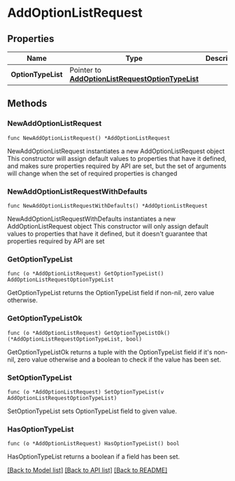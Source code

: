 # AddOptionListRequest

## Properties

Name | Type | Description | Notes
------------ | ------------- | ------------- | -------------
**OptionTypeList** | Pointer to [**AddOptionListRequestOptionTypeList**](AddOptionListRequestOptionTypeList.md) |  | [optional] 

## Methods

### NewAddOptionListRequest

`func NewAddOptionListRequest() *AddOptionListRequest`

NewAddOptionListRequest instantiates a new AddOptionListRequest object
This constructor will assign default values to properties that have it defined,
and makes sure properties required by API are set, but the set of arguments
will change when the set of required properties is changed

### NewAddOptionListRequestWithDefaults

`func NewAddOptionListRequestWithDefaults() *AddOptionListRequest`

NewAddOptionListRequestWithDefaults instantiates a new AddOptionListRequest object
This constructor will only assign default values to properties that have it defined,
but it doesn't guarantee that properties required by API are set

### GetOptionTypeList

`func (o *AddOptionListRequest) GetOptionTypeList() AddOptionListRequestOptionTypeList`

GetOptionTypeList returns the OptionTypeList field if non-nil, zero value otherwise.

### GetOptionTypeListOk

`func (o *AddOptionListRequest) GetOptionTypeListOk() (*AddOptionListRequestOptionTypeList, bool)`

GetOptionTypeListOk returns a tuple with the OptionTypeList field if it's non-nil, zero value otherwise
and a boolean to check if the value has been set.

### SetOptionTypeList

`func (o *AddOptionListRequest) SetOptionTypeList(v AddOptionListRequestOptionTypeList)`

SetOptionTypeList sets OptionTypeList field to given value.

### HasOptionTypeList

`func (o *AddOptionListRequest) HasOptionTypeList() bool`

HasOptionTypeList returns a boolean if a field has been set.


[[Back to Model list]](../README.md#documentation-for-models) [[Back to API list]](../README.md#documentation-for-api-endpoints) [[Back to README]](../README.md)


